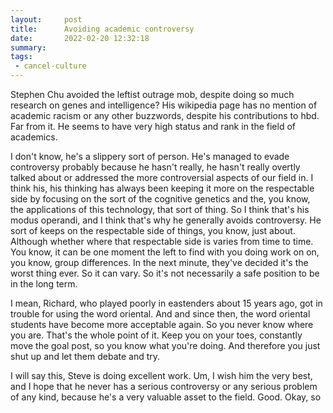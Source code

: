 ```yaml
---
layout:     post
title:      Avoiding academic controversy
date:       2022-02-20 12:32:18
summary:    
tags:
 - cancel-culture
---
```


Stephen Chu avoided the leftist outrage mob, despite doing so much research on genes and intelligence? His wikipedia page has no mention of academic racism or any other buzzwords, despite his contributions to hbd. Far from it. He seems to have very high status and rank in the field of academics.

I don't know, he's a slippery sort of person. He's managed to evade controversy probably because he hasn't really, he hasn't really overtly talked about or addressed the more controversial aspects of our field in. I think his, his thinking has always been keeping it more on the respectable side by focusing on the sort of the cognitive genetics and the, you know, the applications of this technology, that sort of thing. So I think that's his modus operandi, and I think that's why he generally avoids controversy. He sort of keeps on the respectable side of things, you know, just about. Although whether where that respectable side is varies from time to time. You know, it can be one moment the left to find with you doing work on on, you know, group differences. In the next minute, they've decided it's the worst thing ever. So it can vary. So it's not necessarily a safe position to be in the long term.

I mean, Richard, who played poorly in eastenders about 15 years ago, got in trouble for using the word oriental. And and since then, the word oriental students have become more acceptable again. So you never know where you are. That's the whole point of it. Keep you on your toes, constantly move the goal post, so you know what you're doing. And therefore you just shut up and let them debate and try.

I will say this, Steve is doing excellent work. Um, I wish him the very best, and I hope that he never has a serious controversy or any serious problem of any kind, because he's a very valuable asset to the field. Good. Okay, so